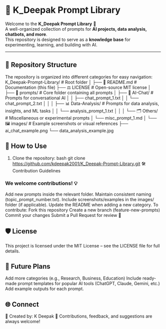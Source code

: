 # 🌟 K_Deepak Prompt Library

Welcome to the **K_Deepak Prompt Library** 🎉  
A well-organized collection of prompts for **AI projects, data analysis, chatbots, and more**.  
This repository is designed to serve as a **knowledge base** for experimenting, learning, and building with AI.  

---

## 📂 Repository Structure

The repository is organized into different categories for easy navigation:  
K_Deepak-Prompt-Library/ # Root folder
│
├── 📘 README.md # Documentation (this file)
├── ⚖️ LICENSE # Open-source MIT license
│
├── 📂 prompts/ # Core folder containing all prompts
│ ├── 🤖 AI-Chat/ # Prompts for conversational AI
│ │ ├── chat_prompt_1.txt
│ │ └── chat_prompt_2.txt
│ │
│ ├── 📊 Data-Analysis/ # Prompts for data analysis, insights, and ML tasks
│ │ └── analysis_prompt_1.txt
│ │
│ └── 🗂️ Others/ # Miscellaneous or experimental prompts
│ └── misc_prompt_1.md
│
└── 🖼️ images/ # Example screenshots or visual references
├── ai_chat_example.png
└── data_analysis_example.jpg

## 🔹 How to Use

1. Clone the repository:
   bash
   git clone https://github.com/kdeepak2001/K_Deepak-Prompt-Library.git
   🛠️ Contribution Guidelines

### We welcome contributions! 💡
Add new prompts inside the relevant folder.
Maintain consistent naming (topic_prompt_number.txt).
Include screenshots/examples in the images/ folder (if applicable).
Update the README when adding a new category.
To contribute:
Fork this repository
Create a new branch (feature-new-prompts)
Commit your changes
Submit a Pull Request for review 🎉

## 🛡️ License
This project is licensed under the MIT License – see the LICENSE
 file for full details.

 ## 🚀 Future Plans
Add more categories (e.g., Research, Business, Education)
Include ready-made prompt templates for popular AI tools (ChatGPT, Claude, Gemini, etc.)
Add example outputs for each prompt.

## 🌐 Connect
👤 Created by: K Deepak
💬 Contributions, feedback, and suggestions are always welcome!

